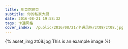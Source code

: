```yaml
---
title: 川菜馆网页
subtitle: 你的私家大厨
date: 2016-08-21 19:58:32
tags: 卡通风格
cover_index:  /public/2016/08/21/卡通风格/zt08/zt08.jpg
---
```



{% asset_img zt08.jpg This is an example image %}
